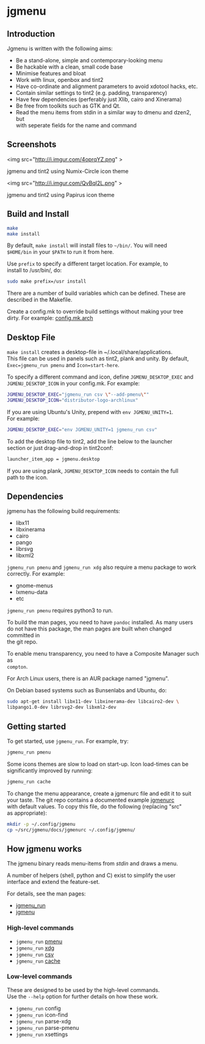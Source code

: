 jgmenu
======

Introduction
------------

Jgmenu is written with the following aims:

  - Be a stand-alone, simple and contemporary-looking menu
  - Be hackable with a clean, small code base
  - Minimise features and bloat
  - Work with linux, openbox and tint2
  - Have co-ordinate and alignment parameters to avoid xdotool hacks, etc.
  - Contain similar settings to tint2 (e.g. padding, transparency)
  - Have few dependencies (perferably just Xlib, cairo and Xinerama)
  - Be free from toolkits such as GTK and Qt.
  - Read the menu items from stdin in a similar way to dmenu and dzen2, but  
    with seperate fields for the name and command

Screenshots
-----------

<img src="http://i.imgur.com/4oprqYZ.png" \>

jgmenu and tint2 using Numix-Circle icon theme

<img src="http://i.imgur.com/QvBqI2L.png" \>

jgmenu and tint2 using Papirus icon theme

Build and Install
-----------------

```bash
make
make install
```

By default, `make install` will install files to `~/bin/`. You will need  
`$HOME/bin` in your `$PATH` to run it from here.

Use `prefix` to specify a different target location. For example, to  
install to /usr/bin/, do:

```bash
sudo make prefix=/usr install
```

There are a number of build variables which can be defined. These are  
described in the Makefile.

Create a config.mk to override build settings without making your tree  
dirty. For example: [config.mk.arch](./docs/config.mk.arch)

Desktop File
------------

`make install` creates a desktop-file in ~/.local/share/applications.  
This file can be used in panels such as tint2, plank and unity. By default,  
`Exec=jgmenu_run pmenu` and `Icon=start-here`.

To specify a different command and icon, define `JGMENU_DESKTOP_EXEC` and  
`JGMENU_DESKTOP_ICON` in your config.mk. For example:  

```bash
JGMENU_DESKTOP_EXEC="jgmenu_run csv \"--add-pmenu\""
JGMENU_DESKTOP_ICON="distributor-logo-archlinux"
```

If you are using Ubuntu's Unity, prepend with `env JGMENU_UNITY=1`.  
For example:

```bash
JGMENU_DESKTOP_EXEC="env JGMENU_UNITY=1 jgmenu_run csv"
```

To add the desktop file to tint2, add the line below to the launcher  
section or just drag-and-drop in tint2conf:

```bash
launcher_item_app = jgmenu.desktop
```

If you are using plank, `JGMENU_DESKTOP_ICON` needs to contain the full  
path to the icon.


Dependencies
------------

jgmenu has the following build requirements:

  - libx11
  - libxinerama
  - cairo
  - pango
  - librsvg
  - libxml2

`jgmenu_run pmenu` and `jgmenu_run xdg` also require a menu package to work  
correctly. For example:

  - gnome-menus
  - lxmenu-data
  - etc

`jgmenu_run pmenu` requires python3 to run.

To build the man pages, you need to have `pandoc` installed. As many users  
do not have this package, the man pages are built when changed committed in  
the git repo.

To enable menu transparency, you need to have a Composite Manager such as  
`compton`.

For Arch Linux users, there is an AUR package named "jgmenu".

On Debian based systems such as Bunsenlabs and Ubuntu, do:

```bash
sudo apt-get install libx11-dev libxinerama-dev libcairo2-dev \
libpango1.0-dev librsvg2-dev libxml2-dev
```

Getting started
---------------

To get started, use `jgmenu_run`. For example, try:

```bash
jgmenu_run pmenu
```

Some icons themes are slow to load on start-up. Icon load-times can be  
significantly improved by running:

```bash
jgmenu_run cache
```

To change the menu appearance, create a jgmenurc file and edit it to suit  
your taste. The git repo contains a documented example [jgmenurc](docs/jgmenurc)  
with default values. To copy this file, do the following (replacing "src"  
as appropriate):

```bash
mkdir -p ~/.config/jgmenu
cp ~/src/jgmenu/docs/jgmenurc ~/.config/jgmenu/
```

How jgmenu works
----------------

The jgmenu binary reads menu-items from *stdin* and draws a menu. 

A number of helpers (shell, python and C) exist to simplify the user  
interface and extend the feature-set.

For details, see the man pages:

  - [jgmenu_run](docs/manual/jgmenu_run.1.md)
  - [jgmenu](docs/manual/jgmenu.1.md)

### High-level commands

  - `jgmenu_run` [pmenu](docs/manual/jgmenu-pmenu.1.md)
  - `jgmenu_run` [xdg](docs/manual/jgmenu-xdg.1.md)
  - `jgmenu_run` [csv](docs/manual/jgmenu-csv.1.md)
  - `jgmenu_run` [cache](docs/manual/jgmenu-cache.1.md)

### Low-level commands

These are designed to be used by the high-level commands.  
Use the `--help` option for further details on how these work.

  - `jgmenu_run` config
  - `jgmenu_run` icon-find
  - `jgmenu_run` parse-xdg
  - `jgmenu_run` parse-pmenu
  - `jgmenu_run` xsettings
